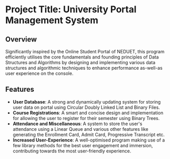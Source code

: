 
# Project Title: University Portal Management System

## Overview

Significantly inspired by the Online Student Portal of NEDUET, this program efficiently utilises the core fundamentals and founding principles of Data Structures and Algorithms by designing and implementing various data structures and algorithmic techniques to enhance performance as-well-as user experience on the console.

## Features

- **User Database**: A strong and dynamically updating system for storing user data on portal using Circular Doubly Linked List and Binary Files.
- **Course Registrations**: A smart and concise design and implementation for allowing the user to register for their semester using Binary Trees.
- **Attendance and Miscellaneous**: A system to store the user's attendance using a Linear Queue and various other features like generating the Enrollment Card, Admit Card, Progressive Transcript etc.
- **Increased User-Experience**: A well-optimised program making use of a few library methods for the best user engagement and immersion, contributing towards the most user-friendly experience.
